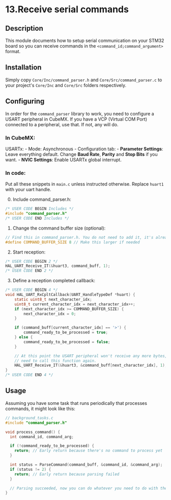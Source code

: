 # 13.Receive serial commands

## Description
This module documents how to setup serial communication on your STM32 board so you can receive commands in the `<command_id;command_argument>` format.

## Installation
Simply copy `Core/Inc/command_parser.h` and `Core/Src/command_parser.c` to your project's `Core/Inc` and `Core/Src` folders respectively.

## Configuring
In order for the `command_parser` library to work, you need to configure a USART peripheral in CubeMX. If you have a VCP (Virtual COM Port) connected to a peripheral, use that. If not, any will do.

### In CubeMX:
USARTx:
    - Mode: Asynchronous
    - Configuration tab:
        - **Parameter Settings**: Leave everything default. Change **Baud Rate**, **Parity** and **Stop Bits** if you want.
        - **NVIC Settings**: Enable USARTx global interrupt.

### In code:
Put all these snippets in `main.c` unless instructed otherwise. Replace `huart1` with your uart handle.

0. Include command_parser.h:
```c
/* USER CODE BEGIN Includes */
#include "command_parser.h"
/* USER CODE END Includes */
```
1. Change the command buffer size (optional):
```c
// Find this in command_parser.h. You do not need to add it, it's already there
#define COMMAND_BUFFER_SIZE 8 // Make this larger if needed
```

2. Start reception:
```c
/* USER CODE BEGIN 2 */
HAL_UART_Receive_IT(&huart3, command_buff, 1);
/* USER CODE END 2 */
```

3. Define a reception completed callback:
```c
/* USER CODE BEGIN 4 */
void HAL_UART_RxCpltCallback(UART_HandleTypeDef *huart) {
	static uint8_t next_character_idx;
	uint8_t current_character_idx = next_character_idx++;
	if (next_character_idx >= COMMAND_BUFFER_SIZE) {
		next_character_idx = 0;
	}

	if (command_buff[current_character_idx] == '>') {
		command_ready_to_be_processed = true;
	} else {
		command_ready_to_be_processed = false;
	}

	// At this point the USART peripheral won't receive any more bytes, so we
	// need to call this function again.
	HAL_UART_Receive_IT(&huart3, &command_buff[next_character_idx], 1);
}
/* USER CODE END 4 */
```

## Usage
Assuming you have some task that runs periodically that processes commands, it might look like this:
```c
// background_tasks.c
#include "command_parser.h"

void process_command() {
  int command_id, command_arg;

  if (!command_ready_to_be_processed) {
    return; // Early return because there's no command to process yet
  }

  int status = ParseCommand(command_buff, &command_id, &command_arg);
  if (status != 2) {
    return; // Early return because parsing failed
  }

  // Parsing succeeded, now you can do whatever you need to do with the command.
}
```